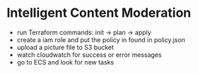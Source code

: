 # Intelligent Content Moderation
 
+ run Terraform commands: init -> plan -> apply <br>
+ create a iam role and put the policy in found in policy.json<br>
+ upload a picture file to S3 bucket <br>
+ watch cloudwatch for success or error messages<br>
+ go to ECS and look for new tasks<br>
